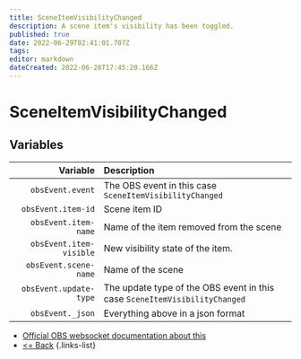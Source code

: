 ```yaml
---
title: SceneItemVisibilityChanged
description: A scene item's visibility has been toggled.
published: true
date: 2022-06-29T02:41:01.707Z
tags:
editor: markdown
dateCreated: 2022-06-28T17:45:20.166Z
---
```


# SceneItemVisibilityChanged

## Variables

|                Variable | Description                                                                |
| -----------------------:|:-------------------------------------------------------------------------- |
|        `obsEvent.event` | The OBS event in this case `SceneItemVisibilityChanged`                    |
|      `obsEvent.item-id` | Scene item ID                                                              |
|    `obsEvent.item-name` | Name of the item removed from the scene                                    |
| `obsEvent.item-visible` | New visibility state of the item.                                          |
|   `obsEvent.scene-name` | Name of the scene                                                          |
|  `obsEvent.update-type` | The update type of the OBS event in this case `SceneItemVisibilityChanged` |
|        `obsEvent._json` | Everything above in a json format                                          |

* [Official OBS websocket documentation about this](https://github.com/obsproject/obs-websocket/blob/4.x-current/docs/generated/protocol.md#sceneitemvisibilitychanged)
* [<= Back](/en/Integrations/OBS/Events)
{.links-list}